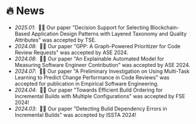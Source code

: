 # 🔥 News
- *2025.01*: &nbsp;🎉🎉 Our paper "Decision Support for Selecting Blockchain-Based Application Design Patterns with Layered Taxonomy and Quality Attributes" was accepted by TSE.
- *2024.08*: &nbsp;🎉🎉 Our paper "GPP: A Graph-Powered Prioritizer for Code Review Requests" was accepted by ASE 2024.
- *2024.08*: &nbsp;🎉🎉 Our paper "An Explainable Automated Model for Measuring Software Engineer Contribution" was accepted by ASE 2024.
- *2024.07*: &nbsp;🎉🎉 Our paper "A Preliminary Investigation on Using Multi-Task Learning to Predict Change Performance in Code Reviews" was accepted for publication in Empirical Software Engineering.
- *2024.04*: &nbsp;🎉🎉 Our paper "Towards Efficient Build Ordering for Incremental Builds with Multiple Configurations" was accepted by FSE 2024!
- *2024.03*: &nbsp;🎉🎉 Our paper "Detecting Build Dependency Errors in Incremental Builds" was accepted by ISSTA 2024!
